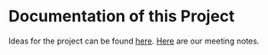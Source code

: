# Documentation of this Project
Ideas for the project can be found [here]().
[Here]() are our meeting notes.
